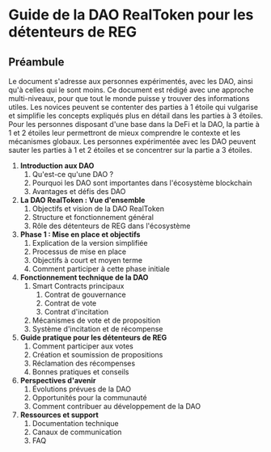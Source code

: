 # Guide de la DAO RealToken pour les détenteurs de REG

## Préambule

Le document s'adresse aux personnes expérimentés, avec les DAO, ainsi qu'à celles qui le sont moins. Ce document est rédigé avec une approche multi-niveaux, pour que tout le monde puisse y trouver des informations utiles. Les novices peuvent se contenter des parties à 1 étoile qui vulgarise et simplifie les concepts expliqués plus en détail dans les parties à 3 étoiles. Pour les personnes disposant d'une base dans la DeFi et la DAO, la partie à 1 et 2 étoiles leur permettront de mieux comprendre le contexte et les mécanismes globaux. Les personnes expérimentée avec les DAO peuvent sauter les parties à 1 et 2 étoiles et se concentrer sur la partie a 3 étoiles.

1. **Introduction aux DAO**
   1. Qu'est-ce qu'une DAO ?
   2. Pourquoi les DAO sont importantes dans l'écosystème blockchain
   3. Avantages et défis des DAO
2. **La DAO RealToken : Vue d'ensemble**
   1. Objectifs et vision de la DAO RealToken
   2. Structure et fonctionnement général
   3. Rôle des détenteurs de REG dans l'écosystème
3. **Phase 1 : Mise en place et objectifs**
   1. Explication de la version simplifiée
   2. Processus de mise en place
   3. Objectifs à court et moyen terme
   4. Comment participer à cette phase initiale
4. **Fonctionnement technique de la DAO**
   1. Smart Contracts principaux
      1. Contrat de gouvernance
      2. Contrat de vote
      3. Contrat d'incitation
   2. Mécanismes de vote et de proposition
   3. Système d'incitation et de récompense
5. **Guide pratique pour les détenteurs de REG**
   1. Comment participer aux votes
   2. Création et soumission de propositions
   3. Réclamation des récompenses
   4. Bonnes pratiques et conseils
6. **Perspectives d'avenir**
   1. Évolutions prévues de la DAO
   2. Opportunités pour la communauté
   3. Comment contribuer au développement de la DAO
7. **Ressources et support**
   1. Documentation technique
   2. Canaux de communication
   3. FAQ
